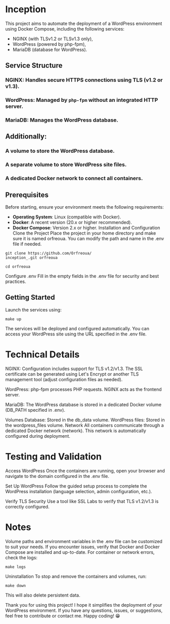 # Inception
This project aims to automate the deployment of a WordPress environment using Docker Compose, including the following services:

* NGINX (with TLSv1.2 or TLSv1.3 only),
* WordPress (powered by php-fpm),
* MariaDB (database for WordPress).
## Service Structure
### NGINX: Handles secure HTTPS connections using TLS (v1.2 or v1.3).

### WordPress: Managed by `php-fpm` without an integrated HTTP server.

### MariaDB: Manages the WordPress database.

## Additionally:
### A volume to store the WordPress database.
### A separate volume to store WordPress site files.
### A dedicated Docker network to connect all containers.
## Prerequisites
Before starting, ensure your environment meets the following requirements:

- **Operating System**: Linux (compatible with Docker).
- **Docker**: A recent version (20.x or higher recommended).
- **Docker Compose**: Version 2.x or higher.
Installation and Configuration
Clone the Project
Place the project in your home directory and make sure it is named orfreoua. You can modify the path and name in the .env file if needed.

```
git clone https://github.com/Orfreoua/
inception_.git orfreoua

cd orfreoua
```

Configure .env
Fill in the empty fields in the .env file for security and best practices.

## Getting Started
Launch the services using:

`make up`

The services will be deployed and configured automatically. You can access your WordPress site using the URL specified in the .env file.

# Technical Details
NGINX:
Configuration includes support for TLS v1.2/v1.3. The SSL certificate can be generated using Let's Encrypt or another TLS management tool (adjust configuration files as needed).

WordPress:
php-fpm processes PHP requests. NGINX acts as the frontend server.

MariaDB:
The WordPress database is stored in a dedicated Docker volume (DB_PATH specified in .env).

Volumes
Database: Stored in the db_data volume.
WordPress files: Stored in the wordpress_files volume.
Network
All containers communicate through a dedicated Docker network (network). This network is automatically configured during deployment.

# Testing and Validation
Access WordPress
Once the containers are running, open your browser and navigate to the domain configured in the .env file.

Set Up WordPress
Follow the guided setup process to complete the WordPress installation (language selection, admin configuration, etc.).

Verify TLS Security
Use a tool like SSL Labs to verify that TLS v1.2/v1.3 is correctly configured.

# Notes
Volume paths and environment variables in the .env file can be customized to suit your needs.
If you encounter issues, verify that Docker and Docker Compose are installed and up-to-date.
For container or network errors, check the logs:

`make logs`

Uninstallation
To stop and remove the containers and volumes, run:

`make down`

This will also delete persistent data.


Thank you for using this project! I hope it simplifies the deployment of your WordPress environment. If you have any questions, issues, or suggestions, feel free to contribute or contact me. Happy coding! 😁